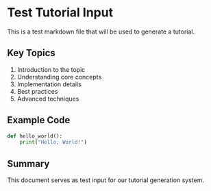 # Test Tutorial Input

This is a test markdown file that will be used to generate a tutorial. 

## Key Topics

1. Introduction to the topic
2. Understanding core concepts
3. Implementation details
4. Best practices
5. Advanced techniques

## Example Code

```python
def hello_world():
    print("Hello, World!")
```

## Summary

This document serves as test input for our tutorial generation system.
